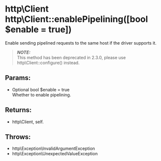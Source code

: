 # http\Client http\Client::enablePipelining([bool $enable = true])

Enable sending pipelined requests to the same host if the driver supports it.

> ***NOTE:***  
> This method has been deprecated in 2.3.0, please use http\Client::configure() instead.

## Params:

* Optional bool $enable = true  
  Whether to enable pipelining.

## Returns:

* http\Client, self.

## Throws:

* http\Exception\InvalidArgumentException
* http\Exception\UnexpectedValueException
